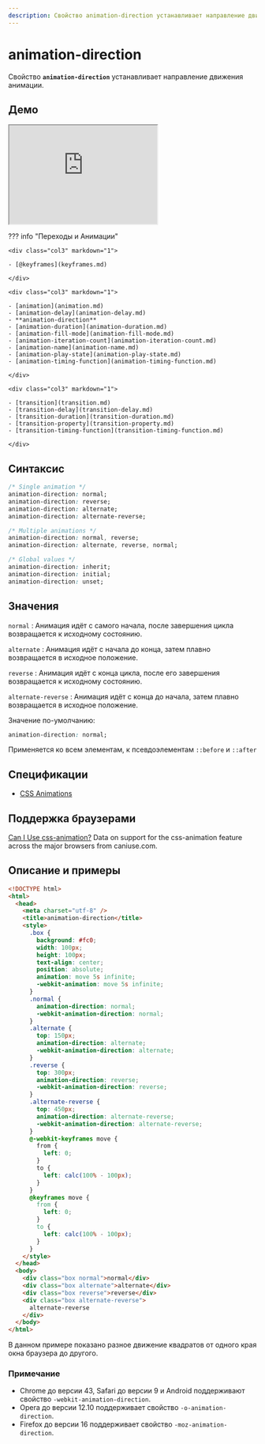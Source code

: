 ```yaml
---
description: Свойство animation-direction устанавливает направление движения анимации
---
```


# animation-direction

Свойство **`animation-direction`** устанавливает направление движения анимации.

## Демо

<iframe class="interactive is-default-height" height="200" src="https://interactive-examples.mdn.mozilla.net/pages/css/animation-direction.html" title="MDN Web Docs Interactive Example" loading="lazy" data-readystate="complete"></iframe>

??? info "Переходы и Анимации"

    <div class="col3" markdown="1">

    - [@keyframes](keyframes.md)

    </div>

    <div class="col3" markdown="1">

    - [animation](animation.md)
    - [animation-delay](animation-delay.md)
    - **animation-direction**
    - [animation-duration](animation-duration.md)
    - [animation-fill-mode](animation-fill-mode.md)
    - [animation-iteration-count](animation-iteration-count.md)
    - [animation-name](animation-name.md)
    - [animation-play-state](animation-play-state.md)
    - [animation-timing-function](animation-timing-function.md)

    </div>

    <div class="col3" markdown="1">

    - [transition](transition.md)
    - [transition-delay](transition-delay.md)
    - [transition-duration](transition-duration.md)
    - [transition-property](transition-property.md)
    - [transition-timing-function](transition-timing-function.md)

    </div>

## Синтаксис

```css
/* Single animation */
animation-direction: normal;
animation-direction: reverse;
animation-direction: alternate;
animation-direction: alternate-reverse;

/* Multiple animations */
animation-direction: normal, reverse;
animation-direction: alternate, reverse, normal;

/* Global values */
animation-direction: inherit;
animation-direction: initial;
animation-direction: unset;
```

## Значения

`normal`
: Анимация идёт с самого начала, после завершения цикла возвращается к исходному состоянию.

`alternate`
: Анимация идёт с начала до конца, затем плавно возвращается в исходное положение.

`reverse`
: Анимация идёт с конца цикла, после его завершения возвращается к исходному состоянию.

`alternate-reverse`
: Анимация идёт с конца до начала, затем плавно возвращается в исходное положение.

Значение по-умолчанию:

```css
animation-direction: normal;
```

Применяется ко всем элементам, к псевдоэлементам `::before` и `::after`

## Спецификации

- [CSS Animations](http://dev.w3.org/csswg/css-animations/#animation-direction)

## Поддержка браузерами

<p class="ciu_embed" data-feature="css-animation" data-periods="future_1,current,past_1,past_2">
  <a href="http://caniuse.com/#feat=css-animation">Can I Use css-animation?</a> Data on support for the css-animation feature across the major browsers from caniuse.com.
</p>

## Описание и примеры

```html
<!DOCTYPE html>
<html>
  <head>
    <meta charset="utf-8" />
    <title>animation-direction</title>
    <style>
      .box {
        background: #fc0;
        width: 100px;
        height: 100px;
        text-align: center;
        position: absolute;
        animation: move 5s infinite;
        -webkit-animation: move 5s infinite;
      }
      .normal {
        animation-direction: normal;
        -webkit-animation-direction: normal;
      }
      .alternate {
        top: 150px;
        animation-direction: alternate;
        -webkit-animation-direction: alternate;
      }
      .reverse {
        top: 300px;
        animation-direction: reverse;
        -webkit-animation-direction: reverse;
      }
      .alternate-reverse {
        top: 450px;
        animation-direction: alternate-reverse;
        -webkit-animation-direction: alternate-reverse;
      }
      @-webkit-keyframes move {
        from {
          left: 0;
        }
        to {
          left: calc(100% - 100px);
        }
      }
      @keyframes move {
        from {
          left: 0;
        }
        to {
          left: calc(100% - 100px);
        }
      }
    </style>
  </head>
  <body>
    <div class="box normal">normal</div>
    <div class="box alternate">alternate</div>
    <div class="box reverse">reverse</div>
    <div class="box alternate-reverse">
      alternate-reverse
    </div>
  </body>
</html>
```

В данном примере показано разное движение квадратов от одного края окна браузера до другого.

### Примечание

- Chrome до версии 43, Safari до версии 9 и Android поддерживают свойство `-webkit-animation-direction`.
- Opera до версии 12.10 поддерживает свойство `-o-animation-direction`.
- Firefox до версии 16 поддерживает свойство `-moz-animation-direction`.
